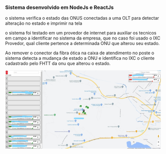 ### Sistema desenvolvido em NodeJs e ReactJs

o sistema verifica o estado das ONUS conectadas a uma OLT para detectar alteração no estado e imprimir na tela

o sistema foi testado em um provedor de internet para auxiliar os tecnicos em campo a identificar no sistema da empresa, que no caso foi usado o IXC Provedor,
qual cliente pertence a determinada ONU que alterou seu estado.

Ao remover o conector da fibra ótica na caixa de atendimento no poste o sistema detecta a mudança de estado a ONU e identifica no IXC o cliente cadastrado pelo FHTT da
onu que alterou o estado.

![](/tela.jpg)